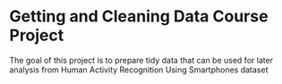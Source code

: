 # Getting and Cleaning Data Course Project
The goal of this project is to prepare tidy data that can be used for later analysis from Human Activity Recognition Using Smartphones dataset

